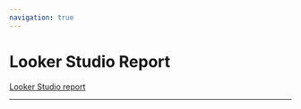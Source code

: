 ```yaml
---
navigation: true
---
```


# Looker Studio Report

[Looker Studio report](https://lookerstudio.google.com/u/0/reporting/ba814b30-6d52-4d73-8ce6-08caf387ee01/page/83pID/edit)

---
